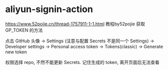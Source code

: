 # aliyun-signin-action
https://www.52pojie.cn/thread-1757911-1-1.html 教程by52pojie
获取 GP_TOKEN 的方法

点击 GitHub 头像 -> Settings (注意与配置 Secrets 不是同一个 Settings) -> Developer settings -> Personal access token -> Tokens(classic) -> Generate new token

权限选择 repo, 不然不能更新 Secrets. 记住生成的 token, 离开页面后无法查看

